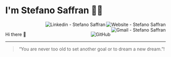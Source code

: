 # I'm Stefano Saffran 👨‍💻

<a href="https://stefanosaffran.com" target="_blank" >
  <img align="right" alt="Website - Stefano Saffran" src="https://img.shields.io/badge/-Website-222?style=flat-square&link=https://stefanosaffran.com">
</a>&nbsp;&nbsp;&nbsp;

<a href="https://www.linkedin.com/in/stefanosaffran/" target="_blank" >
  <img align="right" alt="Linkedin - Stefano Saffran" src="https://img.shields.io/badge/-LinkedIn-blue?style=flat-square&logo=Linkedin&logoColor=white&link=https://www.linkedin.com/in/stefanosaffran&longCache=true"">
</a>&nbsp;&nbsp;&nbsp;

<a href="mailto:stefanoas@gmail.com" target="_blank" >
  <img align="right" alt="Gmail - Stefano Saffran" src="https://img.shields.io/badge/-Gmail-c14438?style=flat-square&logo=Gmail&logoColor=white&link=mailto:stefanoas@gmail.com&longCache=true"">
</a>&nbsp;&nbsp;&nbsp;

<a href="https://github.com/StefanoSaffran"><img align="right" alt="GitHub" src="https://img.shields.io/badge/dynamic/json?logo=github&label=GitHub+Followers&labelColor=282c34&color=181717&query=%24.data.totalSubs&url=https%3A%2F%2Fapi.spencerwoo.com%2Fsubstats%2F%3Fsource%3Dgithub%26queryKey%3DStefanoSaffran&longCache=true"/></a>

Hi there 👋

---

<blockquote align="center">“You are never too old to set another goal or to dream a new dream.”!</blockquote>


<!--
[![forthebadge](https://forthebadge.com/images/badges/winter-is-coming.svg)](https://forthebadge.com)

<!--
**StefanoSaffran/StefanoSaffran** is a ✨ _special_ ✨ repository because its `README.md` (this file) appears on your GitHub profile.
